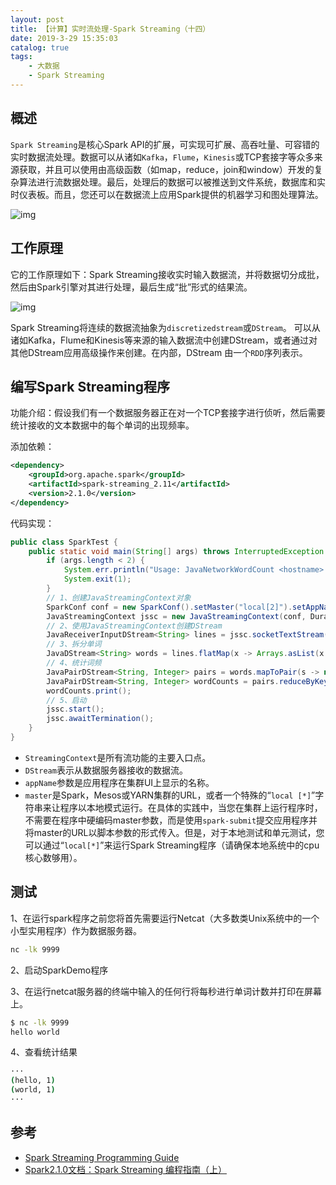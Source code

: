 ```yaml
---
layout: post
title: 【计算】实时流处理-Spark Streaming（十四）
date: 2019-3-29 15:35:03
catalog: true
tags:
    - 大数据
    - Spark Streaming
---
```


## 概述

`Spark Streaming`是核心Spark API的扩展，可实现可扩展、高吞吐量、可容错的实时数据流处理。数据可以从诸如`Kafka`，`Flume`，`Kinesis`或TCP套接字等众多来源获取，并且可以使用由高级函数（如map，reduce，join和window）开发的复杂算法进行流数据处理。最后，处理后的数据可以被推送到文件系统，数据库和实时仪表板。而且，您还可以在数据流上应用Spark提供的机器学习和图处理算法。

![img](../../../../img/in-post/post_bigdata/spark-streaming.png)

## 工作原理

它的工作原理如下：Spark Streaming接收实时输入数据流，并将数据切分成批，然后由Spark引擎对其进行处理，最后生成“批”形式的结果流。

![img](../../../../img/in-post/post_bigdata/spark-streaming2.png)

Spark Streaming将连续的数据流抽象为`discretizedstream`或`DStream`。 可以从诸如Kafka，Flume和Kinesis等来源的输入数据流中创建DStream，或者通过对其他DStream应用高级操作来创建。在内部，DStream 由一个`RDD`序列表示。

## 编写Spark Streaming程序

功能介绍：假设我们有一个数据服务器正在对一个TCP套接字进行侦听，然后需要统计接收的文本数据中的每个单词的出现频率。

添加依赖：

```xml
<dependency>
    <groupId>org.apache.spark</groupId>
    <artifactId>spark-streaming_2.11</artifactId>
    <version>2.1.0</version>
</dependency>
```

代码实现：

```java
public class SparkTest {
    public static void main(String[] args) throws InterruptedException {
        if (args.length < 2) {
            System.err.println("Usage: JavaNetworkWordCount <hostname> <port>");
            System.exit(1);
        }
        // 1、创建JavaStreamingContext对象
        SparkConf conf = new SparkConf().setMaster("local[2]").setAppName("NetworkWordCount");
        JavaStreamingContext jssc = new JavaStreamingContext(conf, Durations.seconds(5));
        // 2、使用JavaStreamingContext创建DStream
        JavaReceiverInputDStream<String> lines = jssc.socketTextStream(args[0], Integer.parseInt(args[1]));
        // 3、拆分单词
        JavaDStream<String> words = lines.flatMap(x -> Arrays.asList(x.split(" ")).iterator());
        // 4、统计词频
        JavaPairDStream<String, Integer> pairs = words.mapToPair(s -> new Tuple2<>(s, 1));
        JavaPairDStream<String, Integer> wordCounts = pairs.reduceByKey((i1, i2) -> i1 + i2);
        wordCounts.print();
        // 5、启动
        jssc.start();
        jssc.awaitTermination();
    }
}
```

- `StreamingContext`是所有流功能的主要入口点。
- `DStream`表示从数据服务器接收的数据流。
- `appName`参数是应用程序在集群UI上显示的名称。
- `master`是Spark，Mesos或YARN集群的URL，或者一个特殊的“`local [*]`”字符串来让程序以本地模式运行。在具体的实践中，当您在集群上运行程序时，不需要在程序中硬编码master参数，而是使用`spark-submit`提交应用程序并将master的URL以脚本参数的形式传入。但是，对于本地测试和单元测试，您可以通过“`local[*]`”来运行Spark Streaming程序（请确保本地系统中的cpu核心数够用）。

## 测试

1、在运行spark程序之前您将首先需要运行Netcat（大多数类Unix系统中的一个小型实用程序）作为数据服务器。

```sh
nc -lk 9999
```

2、启动SparkDemo程序

3、在运行netcat服务器的终端中输入的任何行将每秒进行单词计数并打印在屏幕上。

```sh
$ nc -lk 9999
hello world
```

4、查看统计结果

```sh
···
(hello, 1)
(world, 1)
···
```

## 参考

* [Spark Streaming Programming Guide](http://spark.apache.org/docs/latest/streaming-programming-guide.html)
* [Spark2.1.0文档：Spark Streaming 编程指南（上）](https://blog.csdn.net/u013468917/article/details/71274433)